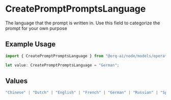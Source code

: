 # CreatePromptPromptsLanguage

The language that the prompt is written in. Use this field to categorize the prompt for your own purpose

## Example Usage

```typescript
import { CreatePromptPromptsLanguage } from "@orq-ai/node/models/operations";

let value: CreatePromptPromptsLanguage = "German";
```

## Values

```typescript
"Chinese" | "Dutch" | "English" | "French" | "German" | "Russian" | "Spanish"
```